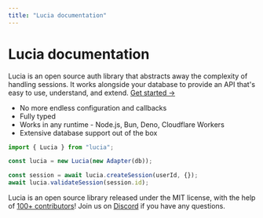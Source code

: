 ```yaml
---
title: "Lucia documentation"
---
```


# Lucia documentation

Lucia is an open source auth library that abstracts away the complexity of handling sessions. It works alongside your database to provide an API that's easy to use, understand, and extend. [Get started →](/getting-started)

- No more endless configuration and callbacks
- Fully typed
- Works in any runtime - Node.js, Bun, Deno, Cloudflare Workers
- Extensive database support out of the box

```ts
import { Lucia } from "lucia";

const lucia = new Lucia(new Adapter(db));

const session = await lucia.createSession(userId, {});
await lucia.validateSession(session.id);
```

Lucia is an open source library released under the MIT license, with the help of [100+ contributors](https://github.com/lucia-auth/lucia/graphs/contributors)! Join us on [Discord](https://discord.com/invite/PwrK3kpVR3) if you have any questions.
